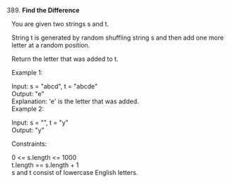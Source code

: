 389. **Find the Difference**

You are given two strings s and t.<br>

String t is generated by random shuffling string s and then add one more letter at a random position.<br>

Return the letter that was added to t.<br>

 

Example 1:<br>

Input: s = "abcd", t = "abcde"<br>
Output: "e"<br>
Explanation: 'e' is the letter that was added.<br>
Example 2:<br>

Input: s = "", t = "y"<br>
Output: "y"<br>
 

Constraints:<br>

0 <= s.length <= 1000<br>
t.length == s.length + 1<br>
s and t consist of lowercase English letters.
